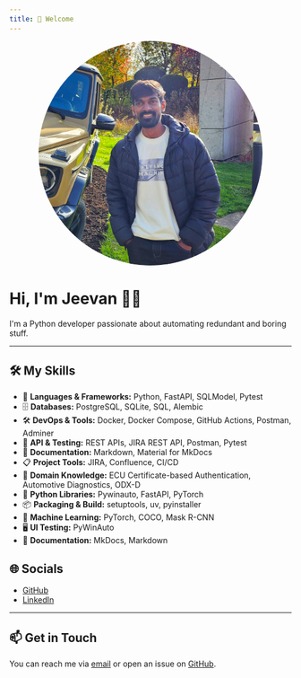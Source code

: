 ```yaml
---
title: 👋 Welcome
---
```


<div style="text-align: center;">
  <img src="assets/jkprofile.png" alt="Jeevan Kumar Profile Picture" width="400" height="400" style="object-fit: cover; border-radius: 50%;" />
</div>

# Hi, I'm Jeevan 👨‍💻

I'm a Python developer passionate about automating redundant and boring stuff. 

---

## 🛠️ My Skills

- 🐍 **Languages & Frameworks:** Python, FastAPI, SQLModel, Pytest  
- 🗄️ **Databases:** PostgreSQL, SQLite, SQL, Alembic  
- 🛠️ **DevOps & Tools:** Docker, Docker Compose, GitHub Actions, Postman, Adminer 
- 🔌 **API & Testing:** REST APIs, JIRA REST API, Postman, Pytest  
- 📝 **Documentation:** Markdown, Material for MkDocs  
- 📋 **Project Tools:** JIRA, Confluence, CI/CD  
- 🔐 **Domain Knowledge:** ECU Certificate-based Authentication, Automotive Diagnostics, ODX-D
- 🐍 **Python Libraries:** Pywinauto, FastAPI, PyTorch
- 📦 **Packaging & Build:** setuptools, uv, pyinstaller
- 🧠 **Machine Learning:** PyTorch, COCO, Mask R-CNN
- 🖥️ **UI Testing:** PyWinAuto
- 📘 **Documentation:** MkDocs, Markdown

## 🌐 Socials

- [GitHub](https://github.com/cassini1010)
- [LinkedIn](https://www.linkedin.com/in/jeevan-kumar-15ec070)

---

## 📫 Get in Touch

You can reach me via [email](mailto:jeevan15070@gmail.com
) or open an issue on [GitHub](https://github.com/cassini1010).
